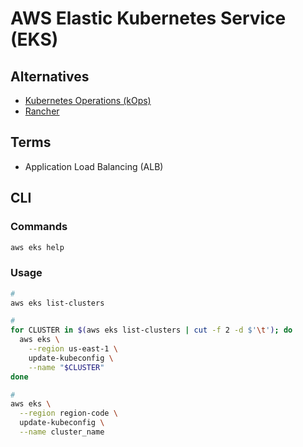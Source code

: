 # AWS Elastic Kubernetes Service (EKS)

<!--
https://www.youtube.com/watch?v=tkYzg8HRK4o
-->

## Alternatives

- [Kubernetes Operations (kOps)](/kops.md)
- [Rancher](/rancher.md)

## Terms

- Application Load Balancing (ALB)

<!-- ##

- ECS
- ECR -->

## CLI

### Commands

```sh
aws eks help
```

### Usage

```sh
#
aws eks list-clusters

#
for CLUSTER in $(aws eks list-clusters | cut -f 2 -d $'\t'); do
  aws eks \
    --region us-east-1 \
    update-kubeconfig \
    --name "$CLUSTER"
done

#
aws eks \
  --region region-code \
  update-kubeconfig \
  --name cluster_name
```
